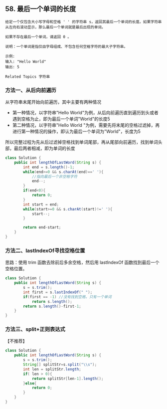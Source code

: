 ## 58. 最后一个单词的长度



```
给定一个仅包含大小写字母和空格 ' ' 的字符串 s，返回其最后一个单词的长度。如果字符串从左向右滚动显示，那么最后一个单词就是最后出现的单词。 

如果不存在最后一个单词，请返回 0 。 

说明：一个单词是指仅由字母组成、不包含任何空格字符的最大子字符串。 

示例: 
输入: "Hello World"
输出: 5

Related Topics 字符串 
```

### 方法一、从后向前遍历

从字符串末尾开始向前遍历，其中主要有两种情况
* 第一种情况，以字符串"Hello World"为例，从后向前遍历直到遍历到头或者遇到空格为止，即为最后一个单词"World"的长度5
* 第二种情况，以字符串"Hello World "为例，需要先将末尾的空格过滤掉，再进行第一种情况的操作，即认为最后一个单词为"World"，长度为5

所以完整过程为先从后过滤掉空格找到单词尾部，再从尾部向前遍历，找到单词头部，最后两者相减，即为单词的长度


```java
class Solution {
    public int lengthOfLastWord(String s) {
        int end = s.length()-1;
        while(end>=0 && s.charAt(end)==' '){
            //指向最后一个非空格字符
            end--;
        }
        if(end<0){
            return 0;
        }
        int start = end;
        while(start>=0 && s.charAt(start)!=' '){
            start--;
        }

        return end-start;
    }
}
```

### 方法二、lastIndexOf寻找空格位置

思路：使用 trim 函数去除前后多余空格，然后用 lastIndexOf 函数找到最后一个空格位置。

```java
class Solution {
    public int lengthOfLastWord(String s) {
        s = s.trim();
        int first = s.lastIndexOf(" ");
        if(first == -1) //没有找到空格，只有一个单词
            return s.length();
        return s.length()-first-1;
    }
}
```


### 方法三、split+正则表达式

【不推荐】

```java
class Solution {
    public int lengthOfLastWord(String s) {
        s = s.trim();
        String[] splitStr=s.split("\\s");
        int len = splitStr.length;
        if( len > 0){
            return splitStr[len-1].length();
        }else{
            return 0;
        }
    }
}
```


